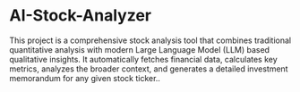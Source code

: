 # AI-Stock-Analyzer
This project is a comprehensive stock analysis tool that combines traditional quantitative analysis with modern Large Language Model (LLM) based qualitative insights. It automatically fetches financial data, calculates key metrics, analyzes the broader context, and generates a detailed investment memorandum for any given stock ticker..
